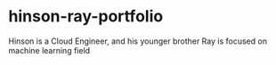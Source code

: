# hinson-ray-portfolio
Hinson is a Cloud Engineer, and his younger brother Ray is focused on machine learning field
